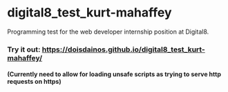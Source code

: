 # digital8_test_kurt-mahaffey
Programming test for the web developer internship position at Digital8.
### Try it out: https://doisdainos.github.io/digital8_test_kurt-mahaffey/
#### (Currently need to allow for loading unsafe scripts as trying to serve http requests on https)
